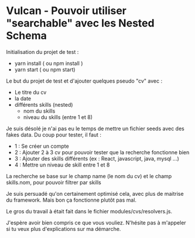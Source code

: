 # Vulcan - Pouvoir utiliser "searchable" avec les Nested Schema

Initialisation du projet de test :

- yarn install ( ou npm install )
- yarn start ( ou npm start)

Le but du projet de test et d'ajouter quelques pseudo "cv" avec :

- Le titre du cv
- la date
- différents skills (nested)
  - nom du skills
  - niveau du skills (entre 1 et 8)

Je suis désolé je n'ai pas eu le temps de mettre un fichier seeds avec des fakes data.
Du coup pour tester, il faut :

- 1 : Se créer un compte
- 2 : Ajouter 2 à 3 cv pour pouvoir tester que la recherche fonctionne bien
- 3 : Ajouter des skills différents (ex : React, javascript, java, mysql ...)
- 4 : Mettre un niveau de skill entre 1 et 8

La recherche se base sur le champ name (le nom du cv) et le champ skills.nom, pour pouvoir filtrer par skills

Je suis persuadé qu'on certainement optimisé cela, avec plus de maitrise du framework. Mais bon ça fonctionne plutôt pas mal.

Le gros du travail à était fait dans le fichier modules/cvs/resolvers.js.

J'espère avoir bien compris ce que vous vouliez. N'hésite pas à m'appeler si tu veux plus d'explications sur ma démarche.
